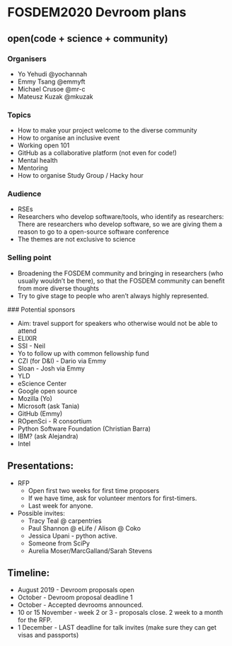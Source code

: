 # FOSDEM2020 Devroom plans
## open(code + science + community)

### Organisers
- Yo Yehudi @yochannah
- Emmy Tsang @emmyft
- Michael Crusoe @mr-c
- Mateusz Kuzak @mkuzak

### Topics
- How to make your project welcome to the diverse community
- How to organise an inclusive event
- Working open 101
- GitHub as a collaborative platform (not even for code!)
- Mental health
- Mentoring
- How to organise Study Group / Hacky hour

### Audience
- RSEs
- Researchers who develop software/tools, who identify as researchers: There are researchers who develop software, so we are giving them a reason to go to a open-source software conference
- The themes are not exclusive to science

### Selling point
- Broadening the FOSDEM community and bringing in researchers (who usually wouldn’t be there), so that the FOSDEM community can benefit from more diverse thoughts
- Try to give stage to people who aren’t always highly represented. 

### Potential sponsors
- Aim: travel support for speakers who otherwise would not be able to attend
- ELIXIR
- SSI - Neil
- Yo to follow up with common fellowship fund
- CZI (for D&I) - Dario via Emmy
- Sloan - Josh via Emmy
- YLD 
- eScience Center
- Google open source
- Mozilla (Yo)
- Microsoft (ask Tania)
- GitHub (Emmy)
- ROpenSci - R consortium
- Python Software Foundation (Christian Barra)
- IBM? (ask Alejandra)
- Intel


## Presentations:
- RFP
  - Open first two weeks for first time proposers
  - If we have time, ask for volunteer mentors for first-timers. 
  - Last week for anyone. 
- Possible invites:
  - Tracy Teal @ carpentries
  - Paul Shannon @ eLife / Alison @ Coko
  - Jessica Upani - python active. 
  - Someone from SciPy
  - Aurelia Moser/MarcGalland/Sarah Stevens



## Timeline:
- August 2019 - Devroom proposals open
- October - Devroom proposal deadline 1
- October - Accepted devrooms announced. 
- 10 or 15 November - week 2 or 3 - proposals close. 2 week to a month for the RFP. 
- 1 December - LAST deadline for talk invites (make sure they can get visas and passports)

